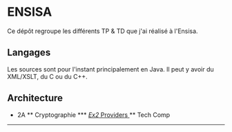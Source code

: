 # ENSISA

Ce dépôt regroupe les différents TP &amp; TD que j'ai réalisé à l'Ensisa.

## Langages

Les sources sont pour l'instant principalement en Java. Il peut y avoir du XML/XSLT, du C ou du C++.

## Architecture

* 2A
** Cryptographie
*** [ *Ex2* Providers ](https://github.com/Thiktak/ENSISA/tree/master/2A/Cryptographie/TD-init/src/td/exo2)
** Tech Comp
***
